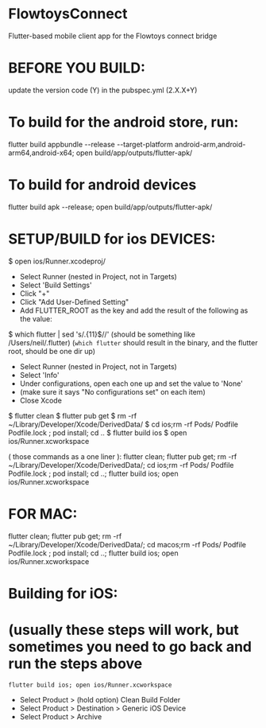 # FlowtoysConnect
Flutter-based mobile client app for the Flowtoys connect bridge

# BEFORE YOU BUILD:
update the version code (Y) in the pubspec.yml (2.X.X+Y)

# To build for the android store, run:
flutter build appbundle --release --target-platform android-arm,android-arm64,android-x64; open build/app/outputs/flutter-apk/

# To build for android devices
flutter build apk --release; open build/app/outputs/flutter-apk/








# SETUP/BUILD for ios DEVICES:

$ open ios/Runner.xcodeproj/

- Select Runner (nested in Project, not in Targets)
- Select 'Build Settings'
- Click "+"
- Click "Add User-Defined Setting"
- Add FLUTTER_ROOT as the key and add the result of the following as the value:

$ which flutter | sed 's/.\{11\}$//'
(should be something like /Users/neil/.flutter)
(`which flutter` should result in the binary, and the flutter root, should be one dir up)

- Select Runner (nested in Project, not in Targets)
- Select 'Info'
- Under configurations, open each one up and set the value to 'None'
- (make sure it says "No configurations set" on each item)
- Close Xcode

$ flutter clean
$ flutter pub get
$ rm -rf ~/Library/Developer/Xcode/DerivedData/
$ cd ios;rm -rf Pods/ Podfile Podfile.lock ; pod install; cd ..
$ flutter build ios
$ open ios/Runner.xcworkspace





( those commands as a one liner ):
flutter clean; flutter pub get; rm -rf ~/Library/Developer/Xcode/DerivedData/; cd ios;rm -rf Pods/ Podfile Podfile.lock ; pod install; cd ..; flutter build ios; open ios/Runner.xcworkspace




# FOR MAC: 
flutter clean; flutter pub get; rm -rf ~/Library/Developer/Xcode/DerivedData/; cd macos;rm -rf Pods/ Podfile Podfile.lock ; pod install; cd ..; flutter build ios; open ios/Runner.xcworkspace


# Building for iOS:
# (usually these steps will work, but sometimes you need to go back and run the steps above 

```
flutter build ios; open ios/Runner.xcworkspace
```


- Select Product > (hold option) Clean Build Folder
- Select Product > Destination > Generic iOS Device
- Select Product > Archive
